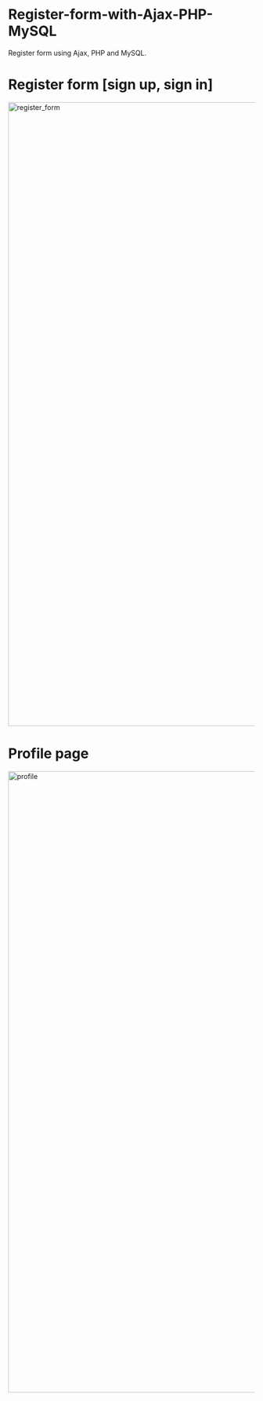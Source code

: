 # Register-form-with-Ajax-PHP-MySQL
Register form using Ajax, PHP and MySQL.

# Register form [sign up, sign in]
<img width="1271" alt="register_form" src="https://user-images.githubusercontent.com/112784754/222244993-02d96c34-0b71-4157-b7e3-2055595cc972.png">

# Profile page
<img width="1266" alt="profile" src="https://user-images.githubusercontent.com/112784754/222245339-b421ba50-cebf-4df4-b6b1-d7105bea026a.png">
